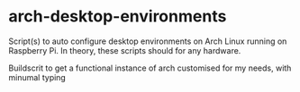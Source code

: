 arch-desktop-environments
=========================

Script(s) to auto configure desktop environments on Arch Linux running on Raspberry Pi. In theory, these scripts should for any hardware.


Buildscrit to get a functional instance of arch customised for my needs, with minumal typing
